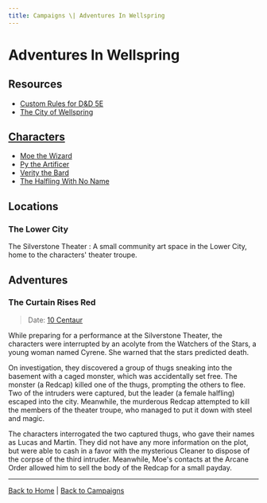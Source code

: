```yaml
---
title: Campaigns \| Adventures In Wellspring
---
```


# Adventures In Wellspring

## Resources

- [Custom Rules for D&D 5E]({{site.baseurl}}/systems/5e)
- [The City of Wellspring]({{site.baseurl}}/settings/wellspring)

## [Characters](./characters)

- [Moe the Wizard](./characters#moe)
- [Py the Artificer](./characters#py-hornraven)
- [Verity the Bard](./characters#verity)
- [The Halfling With No Name](./characters#the-halfling-with-no-name)

## Locations

### The Lower City

The Silverstone Theater
: A small community art space in the Lower City, home to the characters' theater troupe.

## Adventures

### The Curtain Rises Red

> Date: [10 Centaur]({{site.baseurl}}/settings/wellspring/life#calendar)

While preparing for a performance at the Silverstone Theater, the characters were interrupted by an acolyte from the Watchers of the Stars, a young woman named Cyrene. She warned that the stars predicted death.

On investigation, they discovered a group of thugs sneaking into the basement with a caged monster, which was accidentally set free. The monster (a Redcap) killed one of the thugs, prompting the others to flee. Two of the intruders were captured, but the leader (a female halfling) escaped into the city. Meanwhile, the murderous Redcap attempted to kill the members of the theater troupe, who managed to put it down with steel and magic.

The characters interrogated the two captured thugs, who gave their names as Lucas and Martin. They did not have any more information on the plot, but were able to cash in a favor with the mysterious Cleaner to dispose of the corpse of the third intruder. Meanwhile, Moe's contacts at the Arcane Order allowed him to sell the body of the Redcap for a small payday.

---

[Back to Home]({{site.baseurl}}/)
|
[Back to Campaigns]({{site.baseurl}}/campaigns)
